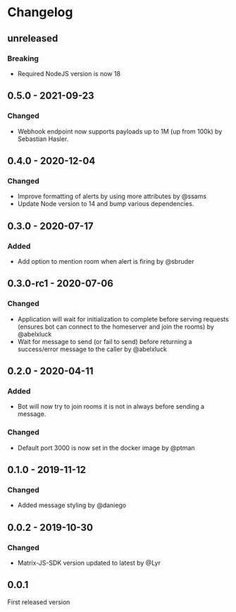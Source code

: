 # Changelog

## unreleased

### Breaking

* Required NodeJS version is now 18

## 0.5.0 - 2021-09-23

### Changed

- Webhook endpoint now supports payloads up to 1M (up from 100k) by Sebastian Hasler.

## 0.4.0 - 2020-12-04

### Changed

- Improve formatting of alerts by using more attributes by @ssams
- Update Node version to 14 and bump various dependencies.

## 0.3.0 - 2020-07-17

### Added

- Add option to mention room when alert is firing by @sbruder

## 0.3.0-rc1 - 2020-07-06

### Changed

- Application will wait for initialization to complete before serving requests
  (ensures bot can connect to the homeserver and join the rooms) by @abelxluck
- Wait for message to send (or fail to send) before returning a success/error
  message to the caller by @abelxluck

## 0.2.0 - 2020-04-11

### Added

- Bot will now try to join rooms it is not in always before sending a message.

### Changed

- Default port 3000 is now set in the docker image by @ptman

## 0.1.0 - 2019-11-12

### Changed

- Added message styling by @daniego

## 0.0.2 - 2019-10-30

### Changed

- Matrix-JS-SDK version updated to latest by @Lyr

## 0.0.1

First released version
